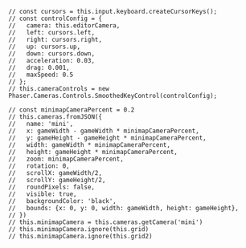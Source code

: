     // const cursors = this.input.keyboard.createCursorKeys();
    // const controlConfig = {
    //   camera: this.editorCamera,
    //   left: cursors.left,
    //   right: cursors.right,
    //   up: cursors.up,
    //   down: cursors.down,
    //   acceleration: 0.03,
    //   drag: 0.001,
    //   maxSpeed: 0.5
    // };
    // this.cameraControls = new Phaser.Cameras.Controls.SmoothedKeyControl(controlConfig);
    
    // const minimapCameraPercent = 0.2
    // this.cameras.fromJSON({
    //   name: 'mini',
    //   x: gameWidth - gameWidth * minimapCameraPercent,
    //   y: gameHeight - gameHeight * minimapCameraPercent,
    //   width: gameWidth * minimapCameraPercent,
    //   height: gameHeight * minimapCameraPercent,
    //   zoom: minimapCameraPercent,
    //   rotation: 0,
    //   scrollX: gameWidth/2,
    //   scrollY: gameHeight/2,
    //   roundPixels: false,
    //   visible: true,
    //   backgroundColor: 'black',
    //   bounds: {x: 0, y: 0, width: gameWidth, height: gameHeight},
    // })
    // this.minimapCamera = this.cameras.getCamera('mini')
    // this.minimapCamera.ignore(this.grid)
    // this.minimapCamera.ignore(this.grid2)